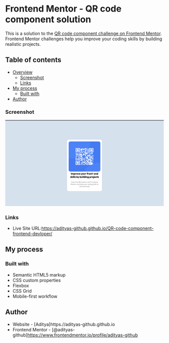 # Frontend Mentor - QR code component solution

This is a solution to the [QR code component challenge on Frontend Mentor](https://www.frontendmentor.io/challenges/qr-code-component-iux_sIO_H). Frontend Mentor challenges help you improve your coding skills by building realistic projects. 

## Table of contents

- [Overview](#overview)
  - [Screenshot](#screenshot)
  - [Links](#links)
- [My process](#my-process)
  - [Built with](#built-with)
- [Author](#author)

### Screenshot

![Screenshot attached](./images/Screenshot.jpg)

### Links
- Live Site URL:https://adityas-github.github.io/QR-code-component-frontend-devloper/

## My process

### Built with
- Semantic HTML5 markup
- CSS custom properties
- Flexbox
- CSS Grid
- Mobile-first workflow


## Author

- Website - [Aditya]https.//adityas-github.github.io 
- Frontend Mentor - [@adityas-github]https://www.frontendmentor.io/profile/adityas-github 


